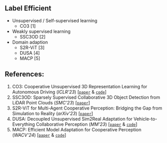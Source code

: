 
## Label Efficient
- Unsupervised / Self-supervised learning
  - CO3 [1] 
- Weakly supervised learning
  - SSC3OD [2]
- Domain adaption
  - S2R-ViT [3]
  - DUSA [4]
  - MACP [5]


## References:
1.  CO3: Cooperative Unsupervised 3D Representation Learning for Autonomous Driving (*ICLR'23*) [[`paper`](https://arxiv.org/abs/2206.04028) & [`code`](https://github.com/Runjian-Chen/CO3)]
2.  SSC3OD: Sparsely Supervised Collaborative 3D Object Detection from LiDAR Point Clouds (*SMC'23*) [[`paper`](https://arxiv.org/abs/2307.00717)]
3.  S2R-ViT for Multi-Agent Cooperative Perception: Bridging the Gap from Simulation to Reality (*arXiv'23*) [[`paper`](https://arxiv.org/abs/2307.07935)]
4.  DUSA: Decoupled Unsupervised Sim2Real Adaptation for Vehicle-to-Everything Collaborative Perception (*MM'23*) [[`paper`](https://www.colalab.net/media/paper/Sim2Real_MM_2023_Camera_Ready_2.pdf) & [`code`](https://github.com/refkxh/DUSA)]
5.  MACP: Efficient Model Adaptation for Cooperative Perception (*WACV'24*) [[`paper`](https://arxiv.org/abs/2310.16870) & [`code`](https://github.com/PurdueDigitalTwin/MACP)]

